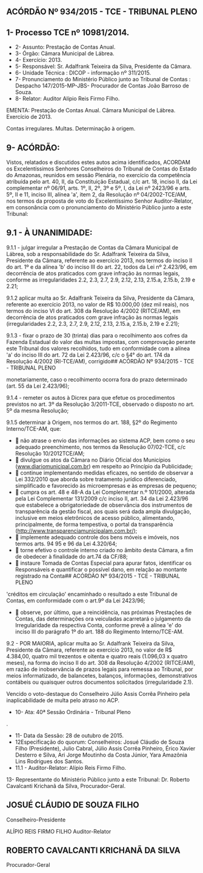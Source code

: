 
## ACÓRDÃO Nº 934/2015 - TCE - TRIBUNAL PLENO

## 1- Processo TCE nº 10981/2014.

- 2- Assunto: Prestação de Contas Anual.
- 3- Órgão: Câmara Municipal de Lábrea.
- 4- Exercício: 2013.
- 5- Responsável: Sr. Adalfrank Teixeira da Silva, Presidente da Câmara.
- 6- Unidade Técnica : DICOP - informação nº 311/2015.
- 7-  Pronunciamento  do  Ministério  Público  junto  ao  Tribunal  de  Contas :  Despacho 147/2015-MP-JBS-  Procurador de Contas João Barroso de Souza.
- 8- Relator: Auditor Alípio Reis Firmo Filho.

EMENTA: Prestação de Contas Anual. Câmara Municipal de Lábrea. Exercício de 2013.

Contas irregulares. Multas. Determinação à origem.

## 9- ACÓRDÃO:

Vistos, relatados e discutidos estes autos acima identificados,  ACORDAM os Excelentíssimos  Senhores  Conselheiros  do  Tribunal  de  Contas  do  Estado  do Amazonas, reunidos em sessão Plenária, no exercício da competência atribuída pelo art. 40, II, da Constituição Estadual, c/c art. 18, inciso II, da Lei complementar nº 06/91, arts. 1º,  II,  2º,  3º  e  5º,  I,  da  Lei  nº  2423/96  e  arts.  5º,  II  e  11,  inciso  III,  alínea  'a',  item  2,  da Resolução  nº  04/2002-TCE/AM, nos  termos  da  proposta  de  voto  do  Excelentíssimo Senhor  Auditor-Relator, em consonância com  o  pronunciamento  do  Ministério  Público junto a este Tribunal:

## 9.1 - À UNANIMIDADE:

9.1.1  -  julgar irregular a  Prestação  de  Contas  da  Câmara  Municipal  de Lábrea, sob a responsabilidade do Sr. Adalfrank Teixeira da Silva, Presidente da Câmara, referente ao exercício 2013, nos termos do inciso II do art. 1º e da alínea 'b' do inciso III do  art.  22,  todos  da  Lei  nº  2.423/96,  em  decorrência  de  atos  praticados  com  grave infração  às  normas  legais,  conforme  as  irregularidades  2.2,  2.3,  2.7,  2.9,  2.12,  2.13, 2.15.a, 2.15.b, 2.19 e 2.21;

9.1.2  aplicar  multa ao  Sr.  Adalfrank  Teixeira  da  Silva,  Presidente  da Câmara, referente ao exercício 2013, no valor de R$ 10.000,00 (dez mil reais), nos termos do  inciso  VI  do  art.  308  da  Resolução  4/2002  (RITCE/AM),  em  decorrência  de  atos praticados com grave infração às normas legais (irregularidades 2.2, 2.3, 2.7, 2.9, 2.12, 2.13, 2.15.a, 2.15.b, 2.19 e 2.21);

9.1.3 - fixar o prazo de 30 (trinta) dias para o recolhimento aos cofres da Fazenda Estadual do valor das multas impostas, com comprovação perante este Tribunal dos valores recolhidos, tudo em conformidade com a alínea 'a' do inciso III do art. 72 da Lei 2.423/96,  c/c  o  §4°  do  art.  174  da  Resolução  4/2002  (RI-TCE/AM),  corrigido## ACÓRDÃO Nº 934/2015 - TCE - TRIBUNAL PLENO

monetariamente, caso o recolhimento ocorra fora  do prazo determinado (art. 55 da Lei 2.423/96);

9.1.4  -  remeter  os  autos  à  Dicrex  para  que  efetue  os  procedimentos previstos no art. 3º da Resolução 3/2011-TCE, observado o disposto no art. 5º da mesma Resolução;

9.1.5 determinar à  Origem, nos termos do art. 188, §2º do Regimento Interno/TCE-AM, que:

-  não  atrase  o  envio  das  informações  ao sistema  ACP, bem como o seu adequado preenchimento, nos termos da Resolução 07/02-TCE, c/c Resolução 10/2012TCE/AM;
-  divulgue  os  atos  da  Câmara  no  Diário  Oficial  dos Municípios  (www.diariomunicipal.com.br)  em  respeito ao Princípio da Publicidade;
-  continue implementando medidas eficazes, no sentido de observar a Lei 332/2010 que aborda sobre tratamento jurídico diferenciado, simplificado e favorecido às microempresas e às empresas de pequeno;
-  cumpra  os  art.  48  e  48-A  da  Lei  Complementar  n.º 101/2000,  alterada  pela  Lei  Complementar  131/2009 c/c inciso II, art.  34 da Lei 2.423/96 que estabelece a obrigatoriedade  de  observância  dos  instrumentos  de transparência  da  gestão  fiscal,  aos  quais  será  dada ampla  divulgação,  inclusive  em  meios  eletrônicos  de acesso público, alimentando, principalmente, de forma tempestiva, o portal da transparência (http://www.transparenciamunicipalam.com.br/);
-  implemente  adequado  controle  dos  bens  móveis  e imóveis, nos termos arts. 94 95 e 96 da Lei 4.320/64;
-  torne efetivo o controle interno criado no âmbito desta Câmara,  a  fim  de  obedecer  à  finalidade  do  art.74  da CF/88;
-  instaure Tomada de Contas Especial para apurar fatos, identificar  os  Responsáveis  e  quantificar  o  possível dano,  em  relação  ao  montante  registrado  na  Conta## ACÓRDÃO Nº 934/2015 - TCE - TRIBUNAL PLENO

'créditos  em  circulação'  encaminhado  o  resultado  a este Tribunal de Contas, em conformidade com o art.9º da Lei 2423/96;

-  observe, por último, que a reincidência, nas próximas Prestações de Contas, das determinações ora veiculadas  acarretará  o  julgamento  da  Irregularidade da  respectiva  Conta,  conforme  prevê  a  alínea  'e'  do inciso  III  do  parágrafo  1º  do  art.  188  do  Regimento Interno/TCE-AM.

9.2  -  POR  MAIORIA,  aplicar  multa ao  Sr.  Adalfrank  Teixeira  da  Silva, Presidente da Câmara, referente  ao exercício 2013, no  valor  de R$ 4.384,00,  quatro mil trezentos e oitenta e quatro reais (1.096,03 x quatro meses), na forma do inciso II do art. 308 da Resolução 4/2002 (RITCE/AM), em razão de inobservância de prazos legais para remessa  ao  Tribunal,  por  meios  informatizado,  de  balancetes,  balanços,  informações, demonstrativos contábeis ou quaisquer outros documentos solicitados (irregularidade 2.1).

Vencido o voto-destaque do Conselheiro Júlio Assis Corrêa Pinheiro pela inaplicabilidade de multa pelo atraso no ACP.

- 10- Ata: 40ª Sessão Ordinária - Tribunal Pleno

.

- 11- Data da Sessão: 28 de outubro de 2015.
- 12Especificação do quorum: Conselheiros: Josué Cláudio de Souza Filho (Presidente), Julio Cabral, Júlio  Assis Corrêa Pinheiro, Érico Xavier Desterro e Silva, Ari Jorge Moutinho da Costa Júnior, Yara Amazônia Lins Rodrigues dos Santos.
- 11.1 - Auditor-Relator: Alípio Reis Firmo Filho.

13- Representante do Ministério Público junto a este Tribunal: Dr. Roberto Cavalcanti Krichanã da Silva, Procurador-Geral.

## JOSUÉ CLÁUDIO DE SOUZA FILHO

Conselheiro-Presidente

ALÍPIO REIS FIRMO FILHO Auditor-Relator

## ROBERTO CAVALCANTI KRICHANÃ DA SILVA

Procurador-Geral
